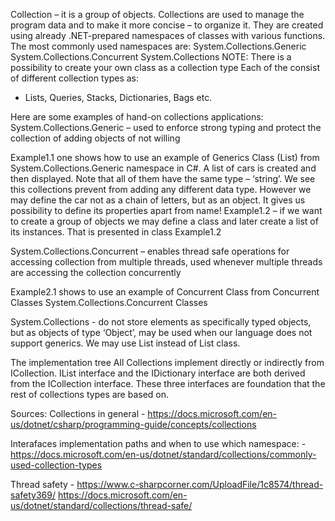 Collection – it is a group of objects. Collections are used to manage the program data and to make it more concise – to organize it. They are created using already .NET-prepared namespaces of classes with various functions. The most commonly used namespaces are:
System.Collections.Generic
System.Collections.Concurrent
System.Collections
NOTE: There is a possibility to create your own class as a collection type
Each of the consist of different collection types as:
- Lists, Queries, Stacks, Dictionaries, Bags etc.

Here are some examples of hand-on collections applications:
System.Collections.Generic – used to enforce strong typing and protect the collection of adding objects of not willing 

Example1.1 one shows how to use an example of Generics Class (List<T>) from System.Collections.Generic namespace in C#. A list of cars is created and then displayed. Note that all of them have the same type – ‘string’. We see this collections prevent from adding any different data type. However we may define the car not as a chain of letters, but as an object. It gives us possibility to define its properties apart from name!
Example1.2 – if we want to create a group of objects we may define a class and later create a list of its instances. That is presented in class Example1.2

System.Collections.Concurrent – enables thread safe operations for accessing collection from multiple threads, used whenever multiple threads are accessing the collection concurrently

Example2.1 shows to use an example of Concurrent Class from Concurrent Classes System.Collections.Concurrent Classes

System.Collections - do not store elements as specifically typed objects, but as objects of type ‘Object’, may be used when our language does not support generics. We may use List instead of List<T> class.


The implementation tree
All Collections implement directly or indirectly from ICollection.  IList interface and the IDictionary interface are both derived from the ICollection interface. These three interfaces are foundation that the rest of collections types are based on.





Sources:
Collections in general - https://docs.microsoft.com/en-us/dotnet/csharp/programming-guide/concepts/collections

Interafaces implementation paths and when to use which namespace: - https://docs.microsoft.com/en-us/dotnet/standard/collections/commonly-used-collection-types

Thread safety - https://www.c-sharpcorner.com/UploadFile/1c8574/thread-safety369/
		https://docs.microsoft.com/en-us/dotnet/standard/collections/thread-safe/

